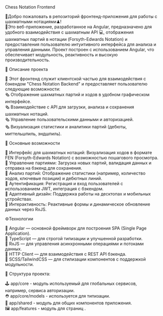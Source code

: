 Chess Notation Frontend

👋Добро пожаловать в репозиторий фронтенд-приложения для работы с шахматными нотациями♟!  
🧶Это веб-приложение, разработанное на Angular, предназначено для удобного взаимодействия с шахматным API 💻, отображения шахматных партий в нотации (Forsyth-Edwards Notation) и предоставления пользователю интуитивного интерфейса для анализа и управления данными. 
Проект построен с использованием Angular, что обеспечивает модульность, реактивность и высокую производительность.

📡 Описание проекта

📌 Этот фронтенд служит клиентской частью для взаимодействия с бэкендом "Chess Notation Backend" и предоставляет пользователю следующие возможности:  
🗞 Отображение шахматных партий и ходов в удобном графическом интерфейсе.  
🗞 Взаимодействие с API для загрузки, анализа и сохранения шахматных нотаций.  
🗞 Управление пользовательскими данными и авторизацией.  
🗞 Визуализация статистики и аналитики партий (дебюты, миттельшпиль, эндшпиль).   


🔩 Основные возможности

📘 Интерфейс для шахматных нотаций: Визуализация ходов в формате FEN (Forsyth-Edwards Notation) с возможностью пошагового просмотра.  
📘 Управление партиями: Загрузка новых партий, валидация данных и отправка на бэкенд для сохранения.  
📘 Анализ партий: Отображение статистики (например, количество ходов, ключевые позиции) и дебютных линий.  
📘 Аутентификация: Регистрация и вход пользователей с использованием JWT, интеграция с бэкендом.  
📘 Адаптивный дизайн: Поддержка работы на десктопах и мобильных устройствах.  
📘 Интерактивность: Реактивные формы и динамическое обновление данных через RxJS.  


⚙️Технологии  

📀 Angular — основной фреймворк для построения SPA (Single Page Application).  
📀 TypeScript — для строгой типизации и улучшенной разработки.  
📀 RxJS — для управления асинхронными операциями и потоками данных.  
📀 HTTP Client — для взаимодействия с REST API бэкенда.  
📀 SCSS/TailwindCSS — для стилизации компонентов с поддержкой модульности.  


🧱 Структура проекта:  

🕹 app/core - модуль используемый для глобальных сервисов, например, сервиса авторизации.  
⛑ app/core/models - используется для типизации.  
🔌 app/shared - модуль для общих компонентов приложения.  
🖼  app/features - модуль для страниц .  
